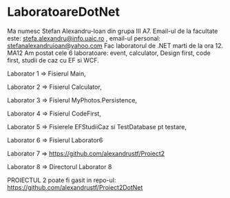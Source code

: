 # LaboratoareDotNet
Ma numesc Stefan Alexandru-Ioan din grupa III A7. 
Email-ul de la facultate este: stefa.alexandru@info.uaic.ro , email-ul personal: stefanalexandruioan@yahoo.com
Fac laboratorul de .NET marti de la ora 12. MA12
Am postat cele 6 laboratoare:  event, calculator, Design first, code first, studii de caz cu EF si WCF.

Laborator 1 => Fisierul Main,

Laborator 2 => Fisierul Calculator,

Laborator 3 => Fisierul MyPhotos.Persistence,

Laborator 4 => Fisierul CodeFirst,

Laborator 5 => Fisierele EFStudiiCaz si TestDatabase pt testare,

Laborator 6 => Fisierul Laborator6

Laborator 7 => https://github.com/alexandrustf/Proiect2

Laborator 8 => Directorul Laborator 8

PROIECTUL 2 poate fi gasit in repo-ul: https://github.com/alexandrustf/Proiect2DotNet


